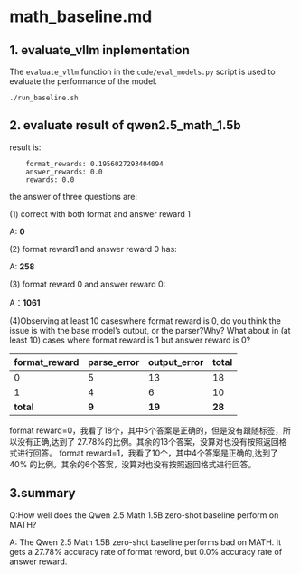 # math_baseline.md

## 1. evaluate_vllm inplementation
The `evaluate_vllm` function in the `code/eval_models.py` script is used to evaluate the performance of the model.

```shell
./run_baseline.sh
```
## 2. evaluate result of qwen2.5_math_1.5b
result is:
```shell
    format_rewards: 0.1956027293404094
    answer_rewards: 0.0
    rewards: 0.0
```
the answer of three questions are:

(1) correct with both format and answer reward 1 

A: **0** 

(2) format reward1 and answer reward 0 has:

A: **258**

(3) format reward 0 and answer reward 0:

A：**1061**

(4)Observing at least 10 caseswhere format reward is 0, do you think the issue is with the base model’s output, or the parser?Why?
What about in (at least 10) cases where format reward is 1 but answer reward is 0?

| format\_reward | parse\_error | output\_error | total    |
| -------------- | ----- | ------ | ------ |
| 0              | 5     | 13     | 18     |
| 1              | 4     | 6      | 10     |
| **total**         | **9** | **19** | **28** |

format reward=0，我看了18个，其中5个答案是正确的，但是没有跟随<think></think>标签，所以没有正确,达到了 27.78%的比例。其余的13个答案，没算对也没有按照返回格式进行回答。
format reward=1，我看了10个，其中4个答案是正确的,达到了 40% 的比例。其余的6个答案，没算对也没有按照返回格式进行回答。

## 3.summary 

Q:How well does the Qwen 2.5 Math 1.5B zero-shot baseline perform on MATH?

A: The Qwen 2.5 Math 1.5B zero-shot baseline performs bad on MATH. It gets a 27.78% accuracy rate of format reword, but 0.0% accuracy rate of answer reward.
